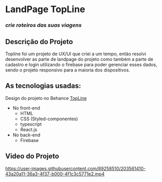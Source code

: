 # LandPage TopLine
### _crie roteiros das suas viagens_
## Descrição do Projeto

Topline foi um projeto de UX/UI que criei a um tempo, então resolvi desenvolver as parte de landpage do projeto como também a parte de cadastro e login utilizando o firebase para poder gerenciar esses dados, sendo o projeto responsivo para a maioria dos dispositivos.

## As tecnologias usadas:
Design do projeto no Behance [TopLine](https://www.behance.net/gallery/145940531/Case-Study-Crie-roteiros-de-viagens-em-um-so-lugar)

- No front-end
    - HTML 
    - CSS (Styled-componentes)
    - typescript
    - React.js
- No back-end 
    - Firebase

## Video do Projeto



https://user-images.githubusercontent.com/89258510/203561410-43a20a11-36a3-4f37-b000-4f1c3c5771e2.mp4




